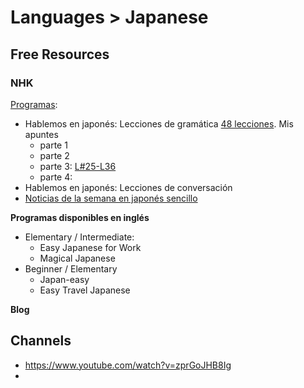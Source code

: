 # Languages > Japanese

## Free Resources
### NHK
[Programas](https://www3.nhk.or.jp/nhkworld/es/learnjapanese/):
- Hablemos en japonés: Lecciones de gramática [48 lecciones](https://www.nhk.or.jp/lesson/spanish/learn/list/). Mis apuntes
  - parte 1
  - parte 2
  - parte 3: [L#25-L36](./nhk/hej-ldg-s3-25-36.md)
  - parte 4:
- Hablemos en japonés: Lecciones de conversación
- [Noticias de la semana en japonés sencillo](https://www3.nhk.or.jp/nhkworld/en/learnjapanese/audionews/)

**Programas disponibles en inglés**
- Elementary / Intermediate:
  - Easy Japanese for Work
  - Magical Japanese
- Beginner / Elementary
  - Japan-easy
  - Easy Travel Japanese

**Blog**
## Channels
- https://www.youtube.com/watch?v=zprGoJHB8Ig
- 